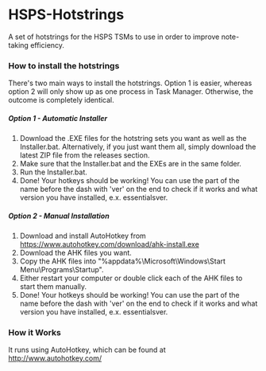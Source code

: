 # HSPS-Hotstrings

A set of hotstrings for the HSPS TSMs to use in order to improve note-taking efficiency.

### How to install the hotstrings
There's two main ways to install the hotstrings. Option 1 is easier, whereas option 2 will only show up as one process in Task Manager. Otherwise, the outcome is completely identical.

##### Option 1 - Automatic Installer
1. Download the .EXE files for the hotstring sets you want as well as the Installer.bat. Alternatively, if you just want them all, simply download the latest ZIP file from the releases section.
2. Make sure that the Installer.bat and the EXEs are in the same folder.
3. Run the Installer.bat.
4. Done! Your hotkeys should be working! You can use the part of the name before the dash with 'ver' on the end to check if it works and what version you have installed, e.x. essentialsver.

##### Option 2 - Manual Installation
1. Download and install AutoHotkey from https://www.autohotkey.com/download/ahk-install.exe
2. Download the AHK files you want.
3. Copy the AHK files into "%appdata%\Microsoft\Windows\Start Menu\Programs\Startup".
4. Either restart your computer or double click each of the AHK files to start them manually.
5. Done! Your hotkeys should be working! You can use the part of the name before the dash with 'ver' on the end to check if it works and what version you have installed, e.x. essentialsver.

### How it Works
It runs using AutoHotkey, which can be found at http://www.autohotkey.com/